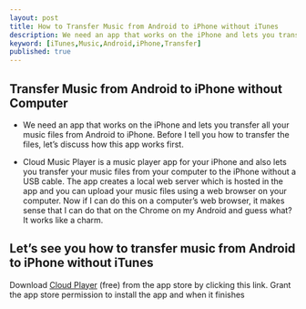 ```yaml
---
layout: post
title: How to Transfer Music from Android to iPhone without iTunes
description: We need an app that works on the iPhone and lets you transfer all your music files from Android to iPhone
keyword: [iTunes,Music,Android,iPhone,Transfer]
published: true
---
```


## Transfer Music from Android to iPhone without Computer
* We need an app that works on the iPhone and lets you transfer all your music files from Android to iPhone. Before I tell you how to transfer the files, let’s discuss how this app works first.

* Cloud Music Player is a music player app for your iPhone and also lets you transfer your music files from your computer to the iPhone without a USB cable. The app creates a local web server which is hosted in the app and you can upload your music files using a web browser on your computer. Now if I can do this on a computer’s web browser, it makes sense that I can do that on the Chrome on my Android and guess what? It works like a charm.

## Let’s see you how to transfer music from Android to iPhone without iTunes

Download [Cloud Player](https://itunes.apple.com/us/app/cloud-music-player-listener/id1054011814?mt=8) (free) from the app store by clicking this link. Grant the app store permission to install the app and when it finishes
